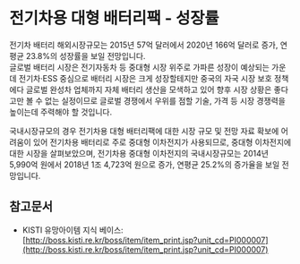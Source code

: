 # 전기차용 대형 배터리팩 -  성장률

전기차 배터리 해외시장규모는 2015년 57억 달러에서 2020년 166억 달러로 증가, 연평균 23.8%의 성장률을 보일 전망입니다.  
글로벌 배터리 시장은 전기자동차 등 중대형 시장 위주로 가파른 성장이 예상되는 가운데 전기차·ESS 중심으로 배터리 시장은 크게 성장할테지만 중국의 자국 시장 보호 정책에다 글로벌 완성차 업체까지 자체 배터리 생산을 모색하고 있어 향후 시장 상황은 좋다고만 볼 수 없는 실정이므로 글로벌 경쟁에서 우위를 점할 기술, 가격 등 시장 경쟁력을 높이는데 주력해야 할 것입니다.

국내시장규모의 경우 전기차용 대형 배터리팩에 대한 시장 규모 및 전망 자료 확보에 어려움이 있어 전기차용 배터리로 주로 중대형 이차전지가 사용되므로,
중대형 이차전지에 대한 시장을 살펴보았으며, 전기차용 중대형 이차전지의 국내시장규모는 2014년 5,990억 원에서 2018년 1조 4,723억 원으로 증가, 연평균 25.2%의 증가율을 보일 전망입니다.

## 참고문서
- KISTI 유망아이템 지식 베이스: [http://boss.kisti.re.kr/boss/item/item_print.jsp?unit_cd=PI000007](http://boss.kisti.re.kr/boss/item/item_print.jsp?unit_cd=PI000007)
